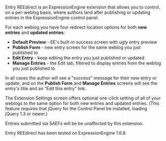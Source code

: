 Entry REEdirect is an ExpressionEngine extension that allows you to control, on a per-weblog basis, where authors land after publishing or updating entries in the ExpressionEngine control panel.

For each weblog you have four redirect location options for both **new entries** and **updated entries**:

- **Default Preview** - EE's built-in success screen with ugly entry preview
- **Publish Form** - new entry screen for the same weblog you just published to
- **Edit Entry** - keep editing the entry you just published or updated
- **Manage Entries** - the Edit tab, filtered to display entries from the weblog you just published to

In all cases the author will see a "success" message for their new entry or update, and on the **Publish Form** and **Manage Entries** screens will see the entry's title and an "Edit this entry" link.

The Extension Settings screen offers optional one-click setting of all of your weblogs to the same option for both new entries and updated entries. (This feature requires that jQuery for the Control Panel be installed, loading jQuery 1.3 or newer.)

Entries submitted via SAEFs will be be unaffected by this extension.

Entry REEdirect has been tested on ExpressionEngine 1.6.8.